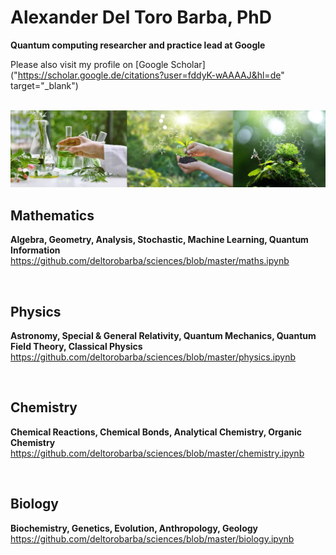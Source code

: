# Alexander Del Toro Barba, PhD

**Quantum computing researcher and practice lead at Google**

Please also visit my profile on [Google Scholar]("https://scholar.google.de/citations?user=fddyK-wAAAAJ&hl=de" target="_blank")

<br>

<img src="https://raw.githubusercontent.com/deltorobarba/repo/master/sciences_0000.png" alt="sciences">

<br>

## Mathematics

<b>Algebra, Geometry, Analysis, Stochastic, Machine Learning, Quantum Information</b><br>
https://github.com/deltorobarba/sciences/blob/master/maths.ipynb

<br>


## Physics

<b>Astronomy, Special & General Relativity, Quantum Mechanics, Quantum Field Theory, Classical Physics</b><br>
https://github.com/deltorobarba/sciences/blob/master/physics.ipynb

<br>

## Chemistry

<b>Chemical Reactions, Chemical Bonds, Analytical Chemistry, Organic Chemistry</b><br>
https://github.com/deltorobarba/sciences/blob/master/chemistry.ipynb

<br>

## Biology

<b>Biochemistry, Genetics, Evolution, Anthropology, Geology</b><br>
https://github.com/deltorobarba/sciences/blob/master/biology.ipynb


